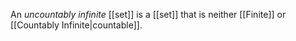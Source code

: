 An _uncountably infinite_ [[set]] is a [[set]] that is neither [[Finite]] or [[Countably Infinite|countable]].